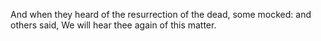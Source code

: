 And when they heard of the resurrection of the dead, some mocked: and others said, We will hear thee again of this matter.
